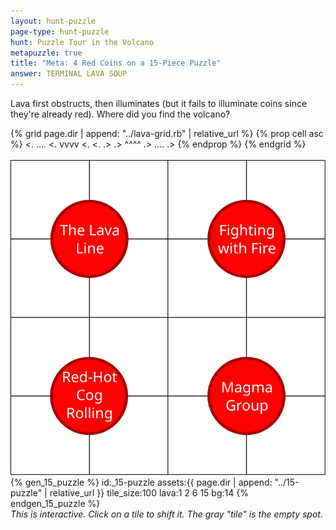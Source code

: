 ```yaml
---
layout: hunt-puzzle
page-type: hunt-puzzle
hunt: Puzzle Tour in the Volcano
metapuzzle: true
title: "Meta: 4 Red Coins on a 15-Piece Puzzle"
answer: TERMINAL LAVA SOUP
---
```

<p class="puzzle-flavor">
Lava first obstructs, then illuminates (but it fails to illuminate coins since they're already red). Where did you find the volcano?
</p>

<div class="lava-grid">
{% grid page.dir | append: "../lava-grid.rb" | relative_url %}
{% prop cell asc %}
     <. 
.... <. 
vvvv <. 
     <. 
 .>     
 .> ^^^^
 .> ....
 .>     
{% endprop %}
{% endgrid %}
</div>
<br>

<img class="center-img" src="../4-red-coins.svg"/>
<br>

<div class="_15-puzzle">
     {% gen_15_puzzle %}
     id:_15-puzzle
     assets:{{ page.dir | append: "../15-puzzle" | relative_url }}
     tile_size:100
     lava:1 2 6 15
     bg:14
     {% endgen_15_puzzle %}
     <!--svg id="_15-puzzle" viewBox="0 0 400 400">
          <image x="0" y="0" width="100" height="100" href="../15-puzzle/tile-00.png"/>
          <image x="100" y="0" width="100" height="100" href="../15-puzzle/tile-01.png"/>
          <rect x="0" y="0" width="100" height="100" fill="none" stroke="black" stroke-width="1"/>
          <rect x="100" y="0" width="100" height="100" fill="none" stroke="black" stroke-width="1"/>
     </svg-->
</div>
<div class="center-text"><i>This is interactive. Click on a tile to shift it. The gray "tile" is the empty spot.</i></div>
<script type="module" src="{{ '/assets/15-puzzle.js' | relative_url }}"></script>